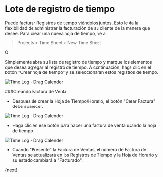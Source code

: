 # Lote de registro de tiempo

Puede facturar Registros de tiempo viéndolos juntos. Esto le da la flexibilidad de administrar la facturación de su cliente de la manera que desee. Para crear una nueva hoja de tiempo, ve a

> Projects > Time Sheet > New Time Sheet

O

Simplemente abra su lista de registro de tiempo y marque los elementos que desea agregar al registro de tiempo. A continuación, haga clic en el botón "Crear hoja de tiempo" y se seleccionarán estos registros de tiempo.

<img class="screenshot" alt="Time Log - Drag Calender" src="{{docs_base_url}}/assets/img/project/time_sheet.gif">

###Creando Factura de Venta

* Despues de crear la Hoja de Tiempo/Horario, el botón "Crear Factura" debe aparecer.

<img class="screenshot" alt="Time Log - Drag Calender" src="{{docs_base_url}}/assets/img/project/time_sheet_make_invoice.png">

* Haga clic en ese botón para hacer una factura de venta usando la hoja de tiempo.

<img class="screenshot" alt="Time Log - Drag Calender" src="{{docs_base_url}}/assets/img/project/time_sheet_sales_invoice.png">

* Cuando "Presente" la Factura de Ventas, el número de Factura de Ventas se actualizará en los Registros de Tiempo y la Hoja de Horario y su estado cambiará a "Facturado".

{next}